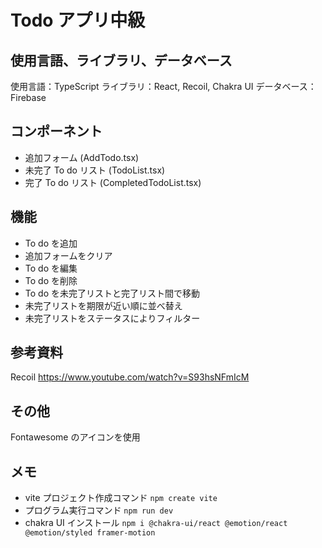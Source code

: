 # Todo アプリ中級

## 使用言語、ライブラリ、データベース

使用言語：TypeScript
ライブラリ：React, Recoil, Chakra UI
データベース：Firebase

## コンポーネント

- 追加フォーム (AddTodo.tsx)
- 未完了 To do リスト (TodoList.tsx)
- 完了 To do リスト (CompletedTodoList.tsx)

## 機能

- To do を追加
- 追加フォームをクリア
- To do を編集
- To do を削除
- To do を未完了リストと完了リスト間で移動
- 未完了リストを期限が近い順に並べ替え
- 未完了リストをステータスによりフィルター

## 参考資料

Recoil
https://www.youtube.com/watch?v=S93hsNFmIcM

## その他

Fontawesome のアイコンを使用

## メモ

- vite プロジェクト作成コマンド
  `npm create vite`
- プログラム実行コマンド
  `npm run dev`
- chakra UI インストール
  `npm i @chakra-ui/react @emotion/react @emotion/styled framer-motion`
